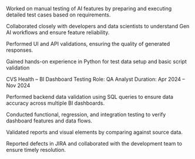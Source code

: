 Worked on manual testing of AI features by preparing and executing detailed test cases based on requirements.

Collaborated closely with developers and data scientists to understand Gen AI workflows and ensure feature reliability.

Performed UI and API validations, ensuring the quality of generated responses.

Gained hands-on experience in Python for test data setup and basic script validation



CVS Health – BI Dashboard Testing
Role: QA Analyst
Duration: Apr 2024 – Nov 2024

Performed backend data validation using SQL queries to ensure data accuracy across multiple BI dashboards.

Conducted functional, regression, and integration testing to verify dashboard features and data flows.

Validated reports and visual elements by comparing against source data.

Reported defects in JIRA and collaborated with the development team to ensure timely resolution.
